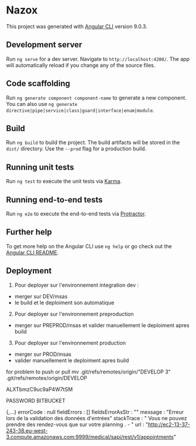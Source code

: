 # Nazox

This project was generated with [Angular CLI](https://github.com/angular/angular-cli) version 9.0.3.

## Development server

Run `ng serve` for a dev server. Navigate to `http://localhost:4200/`. The app will automatically reload if you change any of the source files.

## Code scaffolding

Run `ng generate component component-name` to generate a new component. You can also use `ng generate directive|pipe|service|class|guard|interface|enum|module`.

## Build

Run `ng build` to build the project. The build artifacts will be stored in the `dist/` directory. Use the `--prod` flag for a production build.

## Running unit tests

Run `ng test` to execute the unit tests via [Karma](https://karma-runner.github.io).

## Running end-to-end tests

Run `ng e2e` to execute the end-to-end tests via [Protractor](http://www.protractortest.org/).

## Further help

To get more help on the Angular CLI use `ng help` or go check out the [Angular CLI README](https://github.com/angular/angular-cli/blob/master/README.md).

## Deployment 
1. Pour deployer sur l'environnement integration dev : 
- merger sur DEV/msas
- le build et le deploiment son automatique 
2. Pour deployer sur l'environnement preproduction
-  merger sur PREPROD/msas
 et valider manuellement le deploiment apres build
3. Pour deployer sur l'environnement production
 - merger sur PROD/msas
 - valider manuellement le deploiment apres build


for problem to push or pull
mv .git/refs/remotes/origin/"DEVELOP 3" .git/refs/remotes/origin/DEVELOP


ALXTbmzC9uc9aP4W7tSM

PASSWORD BITBUCKET



{,…}
errorCode
: 
null
fieldErrors
: 
[]
fieldsErrorAsStr
: 
""
message
: 
"Erreur lors de la validation des données d'entrées"
stackTrace
: 
" Vous ne pouvez prendre des rendez-vous que sur votre planning . - "
url
: 
"http://ec2-13-37-243-38.eu-west-3.compute.amazonaws.com:9999/medical/sapi/rest/v1/appointments"